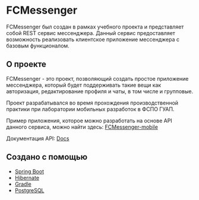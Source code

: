 # FCMessenger
FCMessenger был создан в рамках учебного проекта и представляет собой REST сервис мессенджера. Данный сервис предоставляет возможность реализовать клиентское приложение мессенджера с базовым функционалом. 

## О проекте <a name = "about"></a>

FCMessenger - это проект, позволяющий создать простое приложение мессенджера, который будет поддерживать такие вещи как авторизация, редактирование профиля и чаты, в том числе и групповые. 

Проект разрабатывался во время прохождения производственной практики при лаборатории мобильных разработок в ФСПО ГУАП.

Пример приложения, которое можно разработать на основе API данного сервиса, можно найти здесь: [FCMessenger-mobile](https://github.com/FunnCo/FCMessenger-mobile)

Документация API: [Docs](https://app.swaggerhub.com/apis-docs/FunnCo/FCMessenger/1.0.0)

## Создано с помощью <a name = "built_using"></a>

- [Spring Boot](https://spring.io/projects/spring-boot)
- [Hibernate](https://hibernate.org)
- [Gradle](https://gradle.org)
- [PostgreSQL](https://www.postgresql.org)
